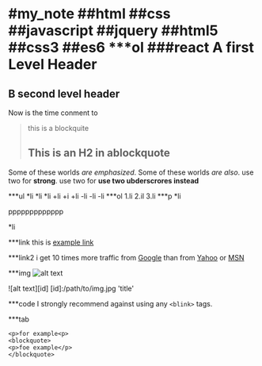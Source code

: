 #my_note
##html
##css
##javascript
##jquery
##html5
##css3
##es6
***ol
###react
A first Level Header
===================
B second level header
-------------------

Now is the time
conment to 

> this is a blockquite
> ## This is an H2 in ablockquote

Some of these worlds *are emphasized*.
Some of these worlds _are also_.
use two for **strong**.
use two for __use two ubderscrores instead__

***ul
*li
*li
*li
+li
+i
+li
-li
-li
-li
***ol
1.li
2.il
3.li
***p
*li

ppppppppppppp

*li

***link
this is [example link](www.example.com)

***link2
i get 10 times more traffic from [Google][1] than from [Yahoo][2] or [MSN][3]

[1]:http://google.com
[2]:http://search.com
[3]:http://search.msn.com

***img
![alt text](/path/to/img.jpg 'title')

![alt text][id]
[id]:/path/to/img.jpg 'title'

***code
I strongly recommend against using any `<blink>` tags.

***tab
    
    <p>for example<p>
    <blockquote>
    <p>foe example</p>
    </blockquote>
